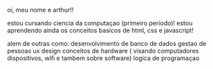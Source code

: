 oi, meu nome e arthur!! 

estou cursando ciencia da computaçao (primeiro periodo)! 
estou aprendendo ainda os conceitos basicos de html, css e javascript! 

alem de outras como:
desenvolvimento de banco de dados 
gestao de pessoas
ux design
conceitos de hardware ( visando computadores dispositivos, wifi e tambem sobre software)
logica de programaçao

<!---
arthursolarin/arthursolarin is a ✨ special ✨ repository because its `README.md` (this file) appears on your GitHub profile.
You can click the Preview link to take a look at your changes.
--->
